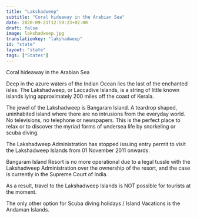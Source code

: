 ```yaml
---
title: "Lakshadweep"
subtitle: "Coral hideaway in the Arabian Sea"
date: 2020-09-21T12:59:23+02:00
draft: false
image: lakshadweep.jpg
translationkey: "lakshadweep"
id: "state"
layout: "state"
tags: ["States"] 
---
```


Coral hideaway in the Arabian Sea

Deep in the azure waters of the Indian Ocean lies the last of the enchanted isles. The Lakshadweep, or Laccadive Islands, is a string of little known islands lying approximately 200 miles off the coast of Kerala.

The jewel of the Lakshadweep is Bangaram Island. A teardrop shaped, uninhabited island where there are no intrusions from the everyday world. No televisions, no telephone or newspapers. This is the perfect place to relax or to discover the myriad forms of undersea life by snorkeling or scuba diving.
 

The Lakshadweep Administration has stopped issuing entry permit to visit the Lakshadweep Islands from 01 November 2011 onwards.

Bangaram Island Resort is no more operational due to a legal tussle with the Lakshadweep Administration over the ownership of the resort, and the case is currently in the Supreme Court of India.

As a result, travel to the Lakshadweep Islands is NOT possible for tourists at the moment.

The only other option for Scuba diving holidays / Island Vacations is the Andaman Islands.
